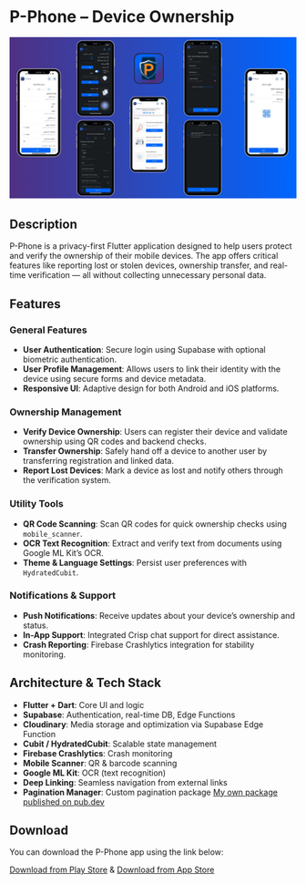 # P-Phone – Device Ownership

![P-Phone](./pphone_app.png)

## Description

P-Phone is a privacy-first Flutter application designed to help users protect and verify the ownership of their mobile devices. The app offers critical features like reporting lost or stolen devices, ownership transfer, and real-time verification — all without collecting unnecessary personal data.

## Features

### General Features
- **User Authentication**: Secure login using Supabase with optional biometric authentication.
- **User Profile Management**: Allows users to link their identity with the device using secure forms and device metadata.
- **Responsive UI**: Adaptive design for both Android and iOS platforms.

### Ownership Management
- **Verify Device Ownership**: Users can register their device and validate ownership using QR codes and backend checks.
- **Transfer Ownership**: Safely hand off a device to another user by transferring registration and linked data.
- **Report Lost Devices**: Mark a device as lost and notify others through the verification system.

### Utility Tools
- **QR Code Scanning**: Scan QR codes for quick ownership checks using `mobile_scanner`.
- **OCR Text Recognition**: Extract and verify text from documents using Google ML Kit’s OCR.
- **Theme & Language Settings**: Persist user preferences with `HydratedCubit`.

### Notifications & Support
- **Push Notifications**: Receive updates about your device’s ownership and status.
- **In-App Support**: Integrated Crisp chat support for direct assistance.
- **Crash Reporting**: Firebase Crashlytics integration for stability monitoring.

## Architecture & Tech Stack

- **Flutter + Dart**: Core UI and logic
- **Supabase**: Authentication, real-time DB, Edge Functions
- **Cloudinary**: Media storage and optimization via Supabase Edge Function
- **Cubit / HydratedCubit**: Scalable state management
- **Firebase Crashlytics**: Crash monitoring
- **Mobile Scanner**: QR & barcode scanning
- **Google ML Kit**: OCR (text recognition)
- **Deep Linking**: Seamless navigation from external links
- **Pagination Manager**: Custom pagination package [My own package published on pub.dev](https://pub.dev/packages/pagination_manager)

## Download

You can download the P-Phone app using the link below:

[Download from Play Store](https://play.google.com/store/apps/details?id=com.pphoneapp) & 
[Download from App Store](https://apps.apple.com/us/app/pphone/id6749025787)

